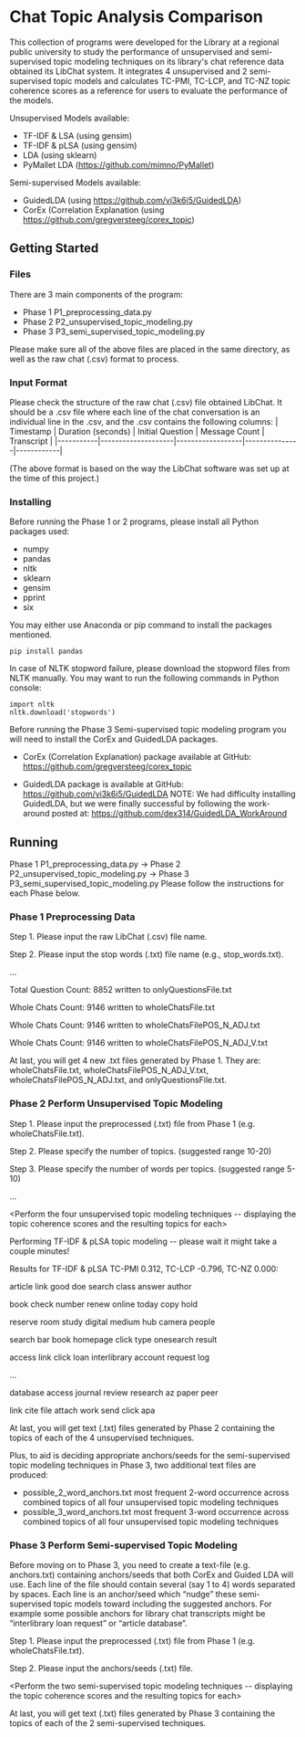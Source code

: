 # Chat Topic Analysis Comparison
This collection of programs were developed for the Library at a regional public university to study the performance of unsupervised and semi-supervised topic modeling techniques on its library's chat reference data obtained its LibChat system. It integrates 4 unsupervised and 2 semi-supervised topic models and calculates TC-PMI, TC-LCP, and TC-NZ topic coherence scores as a reference for users to evaluate the performance of the models.

Unsupervised Models available:
* TF-IDF & LSA  (using gensim)
* TF-IDF & pLSA (using gensim)
* LDA (using sklearn)
* PyMallet LDA (https://github.com/mimno/PyMallet)

Semi-supervised Models available:
* GuidedLDA (using https://github.com/vi3k6i5/GuidedLDA)
* CorEx (Correlation Explanation (using https://github.com/gregversteeg/corex_topic)

## Getting Started

### Files

There are 3 main components of the program:
* Phase 1 P1_preprocessing_data.py
* Phase 2 P2_unsupervised_topic_modeling.py
* Phase 3 P3_semi_supervised_topic_modeling.py

Please make sure all of the above files are placed in the same directory, as well as the raw chat (.csv) format to process.

### Input Format

Please check the structure of the raw chat (.csv) file obtained LibChat.  It should be a .csv file where each line of the chat conversation is an individual line in the .csv, and the .csv contains the following columns:
| Timestamp | Duration (seconds) | Initial Question | Message Count | Transcript |
|-----------|--------------------|------------------|---------------|------------|

(The above format is based on the way the LibChat software was set up at the time of this project.)

### Installing

Before running the Phase 1 or 2 programs, please install all Python packages used:

* numpy
* pandas
* nltk
* sklearn
* gensim
* pprint
* six

You may either use Anaconda or pip command to install the packages mentioned.

```
pip install pandas
```

In case of NLTK stopword failure, please download the stopword files from NLTK manually. You may want to run the following commands in Python console:

```
import nltk
nltk.download('stopwords')
```
Before running the Phase 3 Semi-supervised topic modeling program you will need to install the CorEx and GuidedLDA packages.

* CorEx (Correlation Explanation) package available at GitHub:
    https://github.com/gregversteeg/corex_topic

* GuidedLDA package is available at GitHub:
    https://github.com/vi3k6i5/GuidedLDA
    NOTE:  We had difficulty installing GuidedLDA, but we were finally successful
    by following the work-around posted at:
    https://github.com/dex314/GuidedLDA_WorkAround

## Running

Phase 1 P1_preprocessing_data.py  -> Phase 2 P2_unsupervised_topic_modeling.py -> Phase 3 P3_semi_supervised_topic_modeling.py
Please follow the instructions for each Phase below.

### Phase 1 Preprocessing Data

Step 1. Please input the raw LibChat (.csv) file name.

Step 2. Please input the stop words (.txt) file name (e.g., stop_words.txt).

...

Total Question Count: 8852 written to onlyQuestionsFile.txt

Whole Chats Count: 9146 written to wholeChatsFile.txt

Whole Chats Count: 9146 written to wholeChatsFilePOS_N_ADJ.txt

Whole Chats Count: 9146 written to wholeChatsFilePOS_N_ADJ_V.txt

At last, you will get 4 new .txt files generated by Phase 1.  They are: wholeChatsFile.txt, wholeChatsFilePOS_N_ADJ_V.txt, 
wholeChatsFilePOS_N_ADJ.txt, and onlyQuestionsFile.txt.

### Phase 2 Perform Unsupervised Topic Modeling

Step 1. Please input the preprocessed (.txt) file from Phase 1 (e.g. wholeChatsFile.txt).

Step 2. Please specify the number of topics. (suggested range 10-20)

Step 3. Please specify the number of words per topics. (suggested range 5-10)

... 

<Perform the four unsupervised topic modeling techniques -- displaying the topic coherence scores and the resulting topics for each>

Performing TF-IDF & pLSA topic modeling -- please wait it might take a couple minutes!

Results for TF-IDF & pLSA  TC-PMI 0.312, TC-LCP -0.796, TC-NZ 0.000:

article link good doe search class answer author

book check number renew online today copy hold

reserve room study digital medium hub camera people

search bar book homepage click type onesearch result

access link click loan interlibrary account request log

...

database access journal review research az paper peer

link cite file attach work send click apa

At last, you will get text (.txt) files generated by Phase 2 containing the topics of each of the 4 unsupervised techniques.

Plus, to aid is deciding appropriate anchors/seeds for the semi-supervised topic modeling techniques in Phase 3, two additional text files are produced:
* possible_2_word_anchors.txt most frequent 2-word occurrence across combined topics of all four unsupervised topic modeling techniques
* possible_3_word_anchors.txt most frequent 3-word occurrence across combined topics of all four unsupervised topic modeling techniques

### Phase 3 Perform Semi-supervised Topic Modeling

Before moving on to Phase 3, you need to create a text-file (e.g. anchors.txt) containing anchors/seeds that both CorEx and Guided LDA will use. Each line of the file should contain several (say 1 to 4) words separated by spaces.  Each line is an anchor/seed which “nudge” these semi-supervised topic models toward including the suggested anchors. For example some possible anchors for library chat transcripts might be “interlibrary loan request” or “article database”.

Step 1. Please input the preprocessed (.txt) file from Phase 1 (e.g. wholeChatsFile.txt).

Step 2. Please input the anchors/seeds (.txt) file.

<Perform the two semi-supervised topic modeling techniques -- displaying the topic coherence scores and the resulting topics for each>
    
At last, you will get text (.txt) files generated by Phase 3 containing the topics of each of the 2 semi-supervised techniques.


